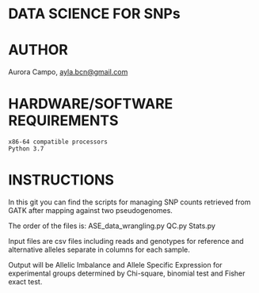 # DATA SCIENCE FOR SNPs

# AUTHOR
Aurora Campo, ayla.bcn@gmail.com

# HARDWARE/SOFTWARE REQUIREMENTS
    x86-64 compatible processors
    Python 3.7



# INSTRUCTIONS
In this git you can find the scripts for managing SNP counts retrieved from GATK after mapping against two pseudogenomes.

The order of the files is:
	ASE_data_wrangling.py 
	QC.py
	Stats.py

Input files are csv files including reads and genotypes for reference and alternative alleles separate in columns for each sample.

Output will be Allelic Imbalance and Allele Specific Expression for experimental groups determined by Chi-square, binomial test and Fisher exact test.


